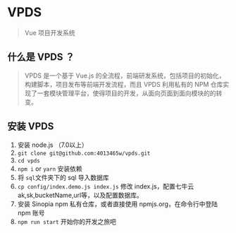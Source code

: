 # VPDS

> Vue 项目开发系统

## 什么是 VPDS ？

> VPDS 是一个基于 Vue.js 的全流程，前端研发系统，包括项目的初始化，构建脚本，项目发布等前端开发流程，而且 VPDS 利用私有的 NPM 仓库实现了一套模块管理平台，使得项目的开发，从面向页面到面向模块的的转变。

## 安装 VPDS

1. 安装 node.js （7.0以上）
2. `git clone git@github.com:4013465w/vpds.git`
3. `cd vpds`
4. `npm i` or `yarn` 安装依赖
5. 将 `sql`文件夹下的 sql 导入数据库
6. `cp config/index.demo.js index.js` 修改 index.js，配置七牛云 ak,sk,bucketName,url等，以及配置数据库。
7. 安装 Sinopia npm 私有仓库，或者直接使用 npmjs.org，在命令行中登陆 npm 账号
8. `npm run start` 开始你的开发之旅吧


